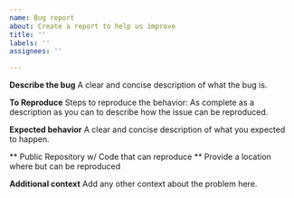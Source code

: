 ```yaml
---
name: Bug report
about: Create a report to help us improve
title: ''
labels: ''
assignees: ''

---
```


**Describe the bug**
A clear and concise description of what the bug is.

**To Reproduce**
Steps to reproduce the behavior:
As complete as a description as you can to describe how the issue can be reproduced.


**Expected behavior**
A clear and concise description of what you expected to happen.

** Public Repository w/ Code that can reproduce **
Provide a location where but can be reproduced


**Additional context**
Add any other context about the problem here.
